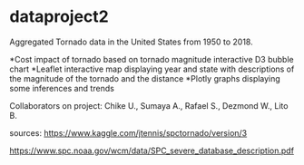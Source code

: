 # dataproject2

Aggregated Tornado data in the United States from 1950 to 2018.

  *Cost impact of tornado based on tornado magnitude interactive D3 bubble chart
  *Leaflet interactive map displaying year and state with descriptions of the magnitude of the tornado and the distance
  *Plotly graphs displaying some inferences and trends
  
 Collaborators on project:
 Chike U., Sumaya A., Rafael S., Dezmond W., Lito B.
 
sources:
https://www.kaggle.com/jtennis/spctornado/version/3

https://www.spc.noaa.gov/wcm/data/SPC_severe_database_description.pdf
